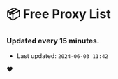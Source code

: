 # :package: Free Proxy List
### Updated every 15 minutes.

- Last updated: `2024-06-03 11:42`

:heart:
